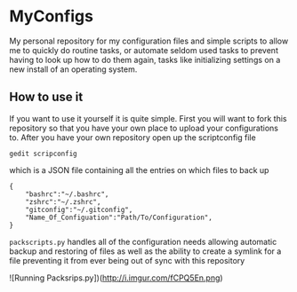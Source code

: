 MyConfigs
=========

My personal repository for my configuration files and simple scripts to allow me
to quickly do routine tasks, or automate seldom used tasks to prevent having to
look up how to do them again, tasks like initializing settings on a new install
of an operating system.

How to use it
-------------
If you want to use it yourself it is quite simple. First you will want to fork
this repository so that you have your own place to upload your configurations
to. After you have your own repository open up the scriptconfig file

    gedit scripconfig

which is a JSON file containing all the entries on which files to back up

    {
		"bashrc":"~/.bashrc",
		"zshrc":"~/.zshrc",
		"gitconfig":"~/.gitconfig",
		"Name_Of_Configuation":"Path/To/Configuration",
	}


`packscripts.py` handles all of the configuration needs allowing automatic
backup and restoring of files as well as the ability to create a symlink for a
file preventing it from ever being out of sync with this repository

![Running Packsrips.py])(http://i.imgur.com/fCPQ5En.png)